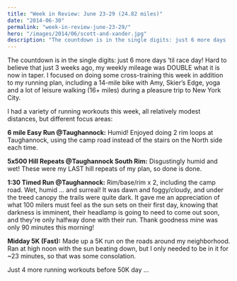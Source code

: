 ```yaml
---
title: "Week in Review: June 23-29 (24.82 miles)"
date: "2014-06-30"
permalink: "week-in-review-june-23-29/"
hero: "/images/2014/06/scott-and-xander.jpg"
description: "The countdown is in the single digits: just 6 more days ’til race day! Hard to believe that just 3 weeks ago, my weekly mileage was DOUBLE what it is now in taper. I focused on doing some cross-training this week in addition to my running plan, including a 14-mile bike with Amy, Skier’s Edge, yoga and a lot of leisure walking (16+ miles) during a pleasure trip to New York City."
---
```


The countdown is in the single digits: just 6 more days ’til race day! Hard to believe that just 3 weeks ago, my weekly mileage was DOUBLE what it is now in taper. I focused on doing some cross-training this week in addition to my running plan, including a 14-mile bike with Amy, Skier’s Edge, yoga and a lot of leisure walking (16+ miles) during a pleasure trip to New York City.

I had a variety of running workouts this week, all relatively modest distances, but different focus areas:

**6 mile Easy Run @Taughannock:** Humid! Enjoyed doing 2 rim loops at Taughannock, using the camp road instead of the stairs on the North side each time.

**5x500 Hill Repeats @Taughannock South Rim:** Disgustingly humid and wet! These were my LAST hill repeats of my plan, so done is done.

**1:30 Timed Run @Taughannock:** Rim/base/rim x 2, including the camp road. Wet, humid ... and surreal! It was dawn and foggy/cloudy, and under the treed canopy the trails were quite dark. It gave me an appreciation of what 100 milers must feel as the sun sets on their first day, knowing that darkness is imminent, their headlamp is going to need to come out soon, and they're only halfway done with their run. Thank goodness mine was only 90 minutes this morning!

**Midday 5K (Fast):** Made up a 5K run on the roads around my neighborhood. Ran at high noon with the sun beating down, but I only needed to be in it for ~23 minutes, so that was some consolation.

Just 4 more running workouts before 50K day ...
